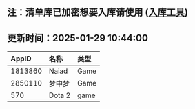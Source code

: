 ## 注：清单库已加密想要入库请使用 ([入库工具](https://github.com/BlankTMing/ManifestAutoUpdate/releases))

## 更新时间：2025-01-29 10:44:00
| AppID | 名称 | 类型  |
| :-------------------- | :----------------------------- | :----------- |
| 1813860 | Naiad| Game |
| 2850110 | 梦中梦| Game |
| 570 | Dota 2| game |
